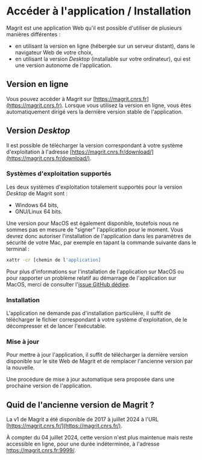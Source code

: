 # Accéder à l'application / Installation

Magrit est une application Web qu'il est possible d'utiliser de plusieurs manières différentes : 

- en utilisant la version en ligne (hébergée sur un serveur distant), dans le navigateur Web de votre choix,
- en utilisant la version *Desktop* (installable sur votre ordinateur), qui est une version autonome de l'application.

## Version en ligne

Vous pouvez accéder à Magrit sur [https://magrit.cnrs.fr](https://magrit.cnrs.fr).
Lorsque vous utilisez la version en ligne, vous êtes automatiquement dirigé vers la dernière version stable de l'application.

## Version *Desktop*

Il est possible de télécharger la version correspondant à votre système d'exploitation à l'adresse [https://magrit.cnrs.fr/download/](https://magrit.cnrs.fr/download/).

### Systèmes d'exploitation supportés

Les deux systèmes d'exploitation totalement supportés pour la version *Desktop* de Magrit sont :

- Windows 64 bits,
- GNU/Linux 64 bits.

Une version pour MacOS est également disponible, toutefois nous ne sommes pas en mesure de "signer" l'application pour le moment. Vous devrez donc autoriser l'installation de l'application dans les paramètres de sécurité de votre Mac,
par exemple en tapant la commande suivante dans le terminal :

```bash
xattr -cr [chemin de l'application]
```

Pour plus d'informations sur l'installation de l'application sur MacOS ou pour rapporter un problème relatif au démarrage de l'application sur MacOS, merci de consulter l'[issue GitHub dédiee](https://github.com/riatelab/magrit/issues/136).

### Installation

L'application ne demande pas d'installation particulière, il suffit de télécharger le fichier correspondant à votre système d'exploitation, de le décompresser et de lancer l'exécutable.

### Mise à jour

Pour mettre à jour l'application, il suffit de télécharger la dernière version disponible sur le site Web de Magrit et de remplacer l'ancienne version par la nouvelle.

Une procédure de mise à jour automatique sera proposée dans une prochaine version de l'application.

## Quid de l'ancienne version de Magrit ?

La v1 de Magrit a été disponible de 2017 à juillet 2024 à l'URL [https://magrit.cnrs.fr/](https://magrit.cnrs.fr/).

À compter du 04 juillet 2024, cette version n'est plus maintenue mais reste accessible en ligne, pour une durée indéterminée, à l'adresse <a target="_self" href="https://magrit.cnrs.fr:9999/">https://magrit.cnrs.fr:9999/</a>.